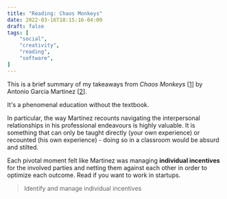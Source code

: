 ```yaml
---
title: "Reading: Chaos Monkeys"
date: 2022-03-16T18:15:16-04:00
draft: false
tags: [
	"social",
	"creativity",
	"reading",
	"software",
]
---
```

This is a brief summary of my takeaways from _Chaos Monkeys_ [[1](https://www.amazon.com/Chaos-Monkeys-Obscene-Fortune-Failure/dp/0062458205/ref=sr_1_1?keywords=chaos+monkeys&qid=1647469106&s=books&sprefix=chaos+monkeys%2Cstripbooks%2C66&sr=1-1 "Chaos Monkeys - Amazon")] by Antonio Garcia Martinez [[2](https://antoniogarciamartinez.com/ "Antonio Garcia Martinez - Website")].

It's a phenomenal education without the textbook.

In particular, the way Martinez recounts navigating the interpersonal relationships in his professional endeavours is highly valuable. It is something that can only be taught directly (your own experience) or recounted (his own experience) - doing so in a classroom would be absurd and stilted.

Each pivotal moment felt like Martinez was managing **individual incentives** for the involved parties and netting them against each other in order to optimize each outcome. Read if you want to work in startups.

> Identify and manage individual incentives